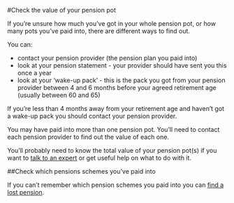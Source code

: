 #Check the value of your pension pot

If you’re unsure how much you’ve got in your whole pension pot, or how many pots you’ve paid into, there are different ways to find out.

You can:

- contact your pension provider (the pension plan you paid into)
- look at your pension statement - your provider should have sent you this once a year
- look at your ‘wake-up pack’ - this is the pack you got from your pension provider between 4 and 6 months before your agreed retirement age (usually between 60 and 65)

If you’re less than 4 months away from your retirement age and haven’t got a wake-up pack you should contact your pension provider.

You may have paid into more than one pension pot. You’ll need to contact each pension provider to find out the value of each one.

You’ll probably need to know the total value of your pension pot(s) if you want to [talk to an expert](/book-a-free-appointment) or get useful help on what to do with it.

##Check which pensions schemes you’ve paid into

If you can’t remember which pension schemes you paid into you can [find a lost pension](https://www.gov.uk/find-lost-pension).
